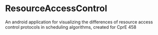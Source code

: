 # ResourceAccessControl
An android application for visualizing the differences of resource access control protocols in scheduling algorithms, created for CprE 458
